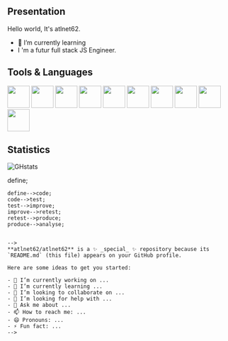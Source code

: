 Presentation
-
Hello world, It's atlnet62.
- 🌱 I’m currently learning 
- I 'm a futur full stack JS Engineer.

Tools & Languages
-
<img width="50px" src="https://cdn.jsdelivr.net/gh/devicons/devicon/icons/linux/linux-original.svg" /> <img width="50px" src="https://cdn.jsdelivr.net/gh/devicons/devicon/icons/windows8/windows8-original.svg" />
<img width="50px" src="https://cdn.jsdelivr.net/gh/devicons/devicon/icons/apache/apache-original.svg" /> <img width="50px" src="https://cdn.jsdelivr.net/gh/devicons/devicon/icons/nodejs/nodejs-original.svg" />
<img width="50px" src="https://cdn.jsdelivr.net/gh/devicons/devicon/icons/html5/html5-original.svg" /> <img width="50px" src="https://cdn.jsdelivr.net/gh/devicons/devicon/icons/css3/css3-original.svg" /> <img width="50px" src="https://cdn.jsdelivr.net/gh/devicons/devicon/icons/javascript/javascript-original.svg" />  <img width="50px" src="https://cdn.jsdelivr.net/gh/devicons/devicon/icons/react/react-original.svg" />  <img width="50px" src="https://cdn.jsdelivr.net/gh/devicons/devicon/icons/php/php-original.svg" /> <img width="50px" src="https://cdn.jsdelivr.net/gh/devicons/devicon/icons/mysql/mysql-original.svg" />

Statistics
-
![GHstats](https://github-readme-stats.vercel.app/api?username=atlnet62&how_icons=true&theme=react)

<!--

Routine to develop
-
```mermaid
  graph TD;
    analyse-->define;
    define-->code;
    code-->test;
    test-->improve;
    improve-->retest;
    retest-->produce;
    produce-->analyse;
```

-->  
**atlnet62/atlnet62** is a ✨ _special_ ✨ repository because its `README.md` (this file) appears on your GitHub profile.

Here are some ideas to get you started:

- 🔭 I’m currently working on ...
- 🌱 I’m currently learning ...
- 👯 I’m looking to collaborate on ...
- 🤔 I’m looking for help with ...
- 💬 Ask me about ...
- 📫 How to reach me: ...
- 😄 Pronouns: ...
- ⚡ Fun fact: ...
-->
